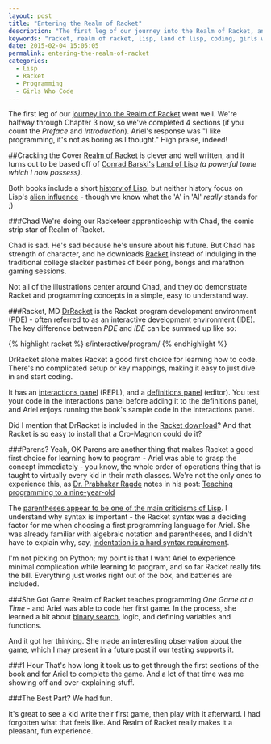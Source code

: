 ```yaml
---
layout: post
title: "Entering the Realm of Racket"
description: "The first leg of our journey into the Realm of Racket, and Ariel likes programming - it's not as boring as she thought."
keywords: "racket, realm of racket, lisp, land of lisp, coding, girls who code, parens, parentheses"
date: 2015-02-04 15:05:05
permalink: entering-the-realm-of-racket
categories:
  - Lisp
  - Racket
  - Programming
  - Girls Who Code
---
```

The first leg of our <a href="http://meta.fja.io/daddy-daughter-racketeering" target="_blank">journey into the Realm of Racket</a> went well. We're halfway through Chapter 3 now, so we've completed 4 sections (if you count the *Preface* and *Introduction*). Ariel's response was "I like programming, it's not as boring as I thought."  High praise, indeed!

##Cracking the Cover
<a href="http://www.realmofracket.com/" target="_blank">Realm of Racket</a> is clever and well written, and it turns out to be based off of <a href="https://twitter.com/lisperati" target="_blank">Conrad Barski's</a> <a href="http://landoflisp.com" target="_blank">Land of Lisp</a> *(a powerful tome which I now possess)*.

Both books include a short <a href="http://en.wikipedia.org/wiki/Lisp_%28programming_language%29#History" target="_blank">history of Lisp</a>, but neither history focus on Lisp's <a href="/assets/images/lisp_alien_influence.png" target="_blank">alien influence</a> - though we know what the 'A' in 'AI' *really* stands for ;)

###Chad
We're doing our Racketeer apprenticeship with Chad, the comic strip star of Realm of Racket.

Chad is sad. He's sad because he's unsure about his future. But Chad has strength of character, and he downloads <a href="http://racket-lang.org/download/" target="_blank">Racket</a> instead of indulging in the traditional college slacker pastimes of beer pong, bongs and marathon gaming sessions.

Not all of the illustrations center around Chad, and they do demonstrate Racket and programming concepts in a simple, easy to understand way.

###Racket, MD
<a href="http://docs.racket-lang.org/drracket/" target="_blank">DrRacket</a> is the Racket program development environment (PDE) - often referred to as an interactive development environment (IDE). The key difference between *PDE* and *IDE* can be summed up like so:

{% highlight racket %}
s/interactive/program/
{% endhighlight %}

DrRacket alone makes Racket a good first choice for learning how to code. There's no complicated setup or key mappings, making it easy to just dive in and start coding.

It has an <a href="http://docs.racket-lang.org/drracket/interactions-window.html" target="_blank">interactions panel</a> (REPL), and a <a href="http://docs.racket-lang.org/drracket/interface-essentials.html" target="_blank">definitions panel</a> (editor). You test your code in the interactions panel before adding it to the definitions panel, and Ariel enjoys running the book's sample code in the interactions panel.

Did I mention that DrRacket is included in the <a href="http://racket-lang.org/download/" target="_blank">Racket download</a>? And that Racket is so easy to install that a Cro-Magnon could do it?

###Parens? Yeah, OK
Parens are another thing that makes Racket a good first choice for learning how to program - Ariel was able to grasp the concept immediately - you know, the whole order of operations thing that is taught to virtually every kid in their math classes. We're not the only ones to experience this, as <a href="https://twitter.com/plragde" target="_blank">Dr. Prabhakar Ragde</a> notes in his post: <a href="http://home.adelphi.edu/sbloch/class/hs/testimonials/prabhakar.shtml" target="_blank">Teaching programming to a nine-year-old</a>

The <a href="http://c2.com/cgi/wiki?LostInaSeaofParentheses" target="_blank">parentheses appear to be one of the main criticisms of Lisp</a>. I understand why syntax is important - the Racket syntax was a deciding factor for me when choosing a first programming language for Ariel. She was already familiar with algebraic notation and parentheses, and I didn't have to explain why, say, <a href="http://en.wikipedia.org/wiki/Python_syntax_and_semantics#Indentation" target="_blank">indentation is a hard syntax requirement</a>.

I'm not picking on Python; my point is that I want Ariel to experience minimal complication while learning to program, and so far Racket really fits the bill. Everything just works right out of the box, and  batteries are included.

###She Got Game
Realm of Racket teaches programming *One Game at a Time* - and Ariel was able to code her first game. In the process, she learned a bit about <a href="http://www.codecodex.com/wiki/Binary_search" target="_blank">binary search</a>, logic, and defining variables and functions.

And it got her thinking. She made an interesting observation about the game, which I may present in a future post if our testing supports it.

###1 Hour
That's how long it took us to get through the first sections of the book and for Ariel to complete the game. And a lot of that time was me showing off and over-explaining stuff.

###The Best Part?
We had fun.

It's great to see a kid write their first game, then play with it afterward. I had forgotten what that feels like. And Realm of Racket really makes it a pleasant, fun experience.

